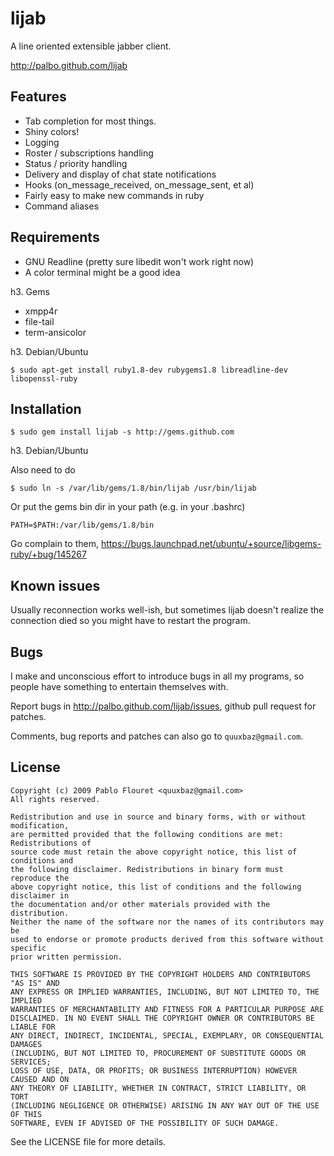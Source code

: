 lijab
====

A line oriented extensible jabber client.

http://palbo.github.com/lijab


Features
--------

* Tab completion for most things.
* Shiny colors!
* Logging
* Roster / subscriptions handling
* Status / priority handling
* Delivery and display of chat state notifications
* Hooks (on_message_received, on_message_sent, et al)
* Fairly easy to make new commands in ruby
* Command aliases


Requirements
------------

* GNU Readline (pretty sure libedit won't work right now)
* A color terminal might be a good idea

h3. Gems
* xmpp4r
* file-tail
* term-ansicolor

h3. Debian/Ubuntu

    $ sudo apt-get install ruby1.8-dev rubygems1.8 libreadline-dev libopenssl-ruby


Installation
------------

    $ sudo gem install lijab -s http://gems.github.com

h3. Debian/Ubuntu

Also need to do
    
    $ sudo ln -s /var/lib/gems/1.8/bin/lijab /usr/bin/lijab 

Or put the gems bin dir in your path (e.g. in your .bashrc)

    PATH=$PATH:/var/lib/gems/1.8/bin

Go complain to them, https://bugs.launchpad.net/ubuntu/+source/libgems-ruby/+bug/145267


Known issues
------------

Usually reconnection works well-ish, but sometimes lijab doesn't realize the
connection died so you might have to restart the program.


Bugs
----

I make and unconscious effort to introduce bugs in all my programs, so people
have something to entertain themselves with.

Report bugs in http://palbo.github.com/lijab/issues, github pull request for patches.

Comments, bug reports and patches can also go to `quuxbaz@gmail.com`.


License
-------

    Copyright (c) 2009 Pablo Flouret <quuxbaz@gmail.com>
    All rights reserved.

    Redistribution and use in source and binary forms, with or without modification,
    are permitted provided that the following conditions are met: Redistributions of
    source code must retain the above copyright notice, this list of conditions and
    the following disclaimer. Redistributions in binary form must reproduce the
    above copyright notice, this list of conditions and the following disclaimer in
    the documentation and/or other materials provided with the distribution.
    Neither the name of the software nor the names of its contributors may be
    used to endorse or promote products derived from this software without specific
    prior written permission.

    THIS SOFTWARE IS PROVIDED BY THE COPYRIGHT HOLDERS AND CONTRIBUTORS "AS IS" AND
    ANY EXPRESS OR IMPLIED WARRANTIES, INCLUDING, BUT NOT LIMITED TO, THE IMPLIED
    WARRANTIES OF MERCHANTABILITY AND FITNESS FOR A PARTICULAR PURPOSE ARE
    DISCLAIMED. IN NO EVENT SHALL THE COPYRIGHT OWNER OR CONTRIBUTORS BE LIABLE FOR
    ANY DIRECT, INDIRECT, INCIDENTAL, SPECIAL, EXEMPLARY, OR CONSEQUENTIAL DAMAGES
    (INCLUDING, BUT NOT LIMITED TO, PROCUREMENT OF SUBSTITUTE GOODS OR SERVICES;
    LOSS OF USE, DATA, OR PROFITS; OR BUSINESS INTERRUPTION) HOWEVER CAUSED AND ON
    ANY THEORY OF LIABILITY, WHETHER IN CONTRACT, STRICT LIABILITY, OR TORT
    (INCLUDING NEGLIGENCE OR OTHERWISE) ARISING IN ANY WAY OUT OF THE USE OF THIS
    SOFTWARE, EVEN IF ADVISED OF THE POSSIBILITY OF SUCH DAMAGE.

See the LICENSE file for more details.


